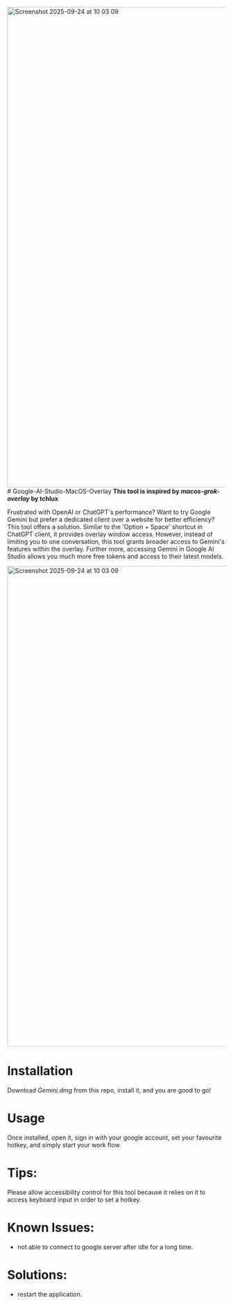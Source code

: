 <img width="1710" height="1107" alt="Screenshot 2025-09-24 at 10 03 09" src="https://github.com/user-attachments/assets/2e45c6f8-8bc4-40e5-9073-738ed259748c" /># Google-AI-Studio-MacOS-Overlay
**This tool is inspired by *macos-grok-overlay* by tchlux**

Frustrated with OpenAI or ChatGPT's performance? Want to try Google Gemini but prefer a dedicated client over a website for better efficiency? This tool offers a solution. Similar to the 'Option + Space' shortcut in ChatGPT client, it provides overlay window access. However, instead of limiting you to one conversation, this tool grants broader access to Gemini's features within the overlay. Further more, accessing Gemini in Google AI Studio allows you much more free tokens and access to their latest models.

<img width="1710" height="1107" alt="Screenshot 2025-09-24 at 10 03 09" src="https://github.com/user-attachments/assets/33f31557-3a29-45b2-a79c-8e8def25740a" />

# Installation
Download *Gemini.dmg* from this repo, install it, and you are good to go!

# Usage
Once installed, open it, sign in with your google account, set your favourite hotkey, and simply start your work flow. 

# Tips:
Please allow accessibility control for this tool because it relies on it to access keyboard input in order to set a hotkey.

# Known Issues:
- not able to connect to google server after idle for a long time.

# Solutions:
- restart the application.
